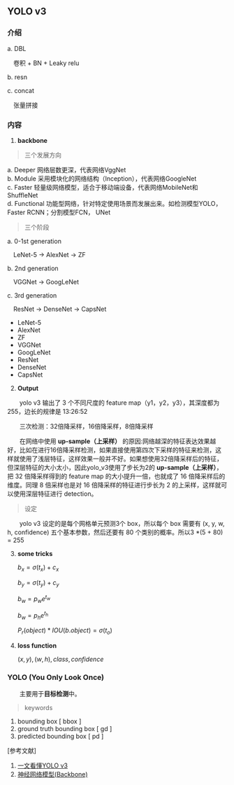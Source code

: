 ## YOLO v3

### 介绍

a. DBL

&emsp;卷积 + BN + Leaky relu

b. resn

c. concat

&emsp;张量拼接

### 内容

1. **backbone**

> 三个发展方向

a. Deeper 网络层数更深，代表网络VggNet<br/>
b. Module 采用模块化的网络结构（Inception），代表网络GoogleNet<br/>
c. Faster 轻量级网络模型，适合于移动端设备，代表网络MobileNet和ShuffleNet<br/>
d. Functional 功能型网络，针对特定使用场景而发展出来。如检测模型YOLO，Faster RCNN；分割模型FCN， UNet<br/>

> 三个阶段

a. 0-1st generation

&emsp;LeNet-5 -> AlexNet -> ZF

b. 2nd generation

&emsp;VGGNet -> GoogLeNet

c. 3rd generation

&emsp;ResNet -> DenseNet -> CapsNet

  - LeNet-5
  - AlexNet
  - ZF
  - VGGNet
  - GoogLeNet
  - ResNet
  - DenseNet
  - CapsNet

2. **Output**

&emsp;&emsp;yolo v3 输出了 3 个不同尺度的 feature map（y1，y2，y3），其深度都为 255，边长的规律是 13:26:52

&emsp;&emsp;三次检测：32倍降采样，16倍降采样，8倍降采样

&emsp;&emsp;在网络中使用 **up-sample（上采样）** 的原因:网络越深的特征表达效果越好，比如在进行16倍降采样检测，如果直接使用第四次下采样的特征来检测，这样就使用了浅层特征，这样效果一般并不好。如果想使用32倍降采样后的特征，但深层特征的大小太小，因此yolo_v3使用了步长为2的 **up-sample（上采样）**，把 32 倍降采样得到的 feature map 的大小提升一倍，也就成了 16 倍降采样后的维度。同理 8 倍采样也是对 16 倍降采样的特征进行步长为 2 的上采样，这样就可以使用深层特征进行 detection。

> 设定

&emsp;&emsp;yolo v3 设定的是每个网格单元预测3个 box，所以每个 box 需要有 (x, y, w, h, confidence) 五个基本参数，然后还要有 80 个类别的概率。所以3 *(5 + 80) = 255

3. **some tricks**

    $b_x=\sigma(t_x)+c_x$

    $b_y=\sigma(t_y)+c_y$

    $b_w=p_we^{t_w}$

    $b_w=p_he^{t_h}$

    $P_r(object)*IOU(b.object)=\sigma(t_o)$

4. **loss function**

    $(x,y),(w,h),class,confidence$


### YOLO (You Only Look Once)

&emsp;&emsp;主要用于**目标检测**中。

> keywords

1. bounding box [ bbox ]
2. ground truth bounding box [ gd ]
3. predicted bounding box [ pd ]



[参考文献]

1. [一文看懂YOLO v3](https://blog.csdn.net/litt1e/article/details/88907542)
2. [神经网络模型(Backbone)](https://www.cnblogs.com/silence-cho/p/11620863.html)
